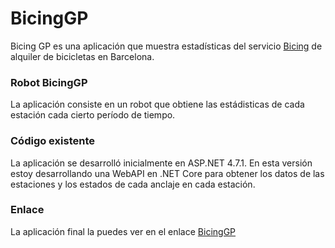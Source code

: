 # BicingGP

Bicing GP es una aplicación que muestra estadísticas del servicio [Bicing](https://bicing.barcelona/mapa-de-disponibilitat) de alquiler de bicicletas en Barcelona.

### Robot BicingGP

La aplicación consiste en un robot que obtiene las estádisticas de cada estación cada cierto período de tiempo.


### Código existente

La aplicación se desarrolló inicialmente en ASP.NET 4.7.1. En esta versión estoy desarrollando una WebAPI en .NET Core para obtener los datos de las estaciones y los estados de cada anclaje en cada estación.

### Enlace 

La aplicación final la puedes ver en el enlace [BicingGP](http://www.gestion-personal.com/bicing)
